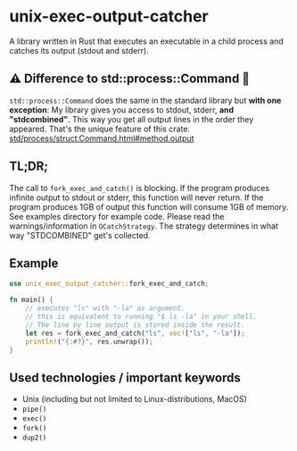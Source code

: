 # unix-exec-output-catcher
A library written in Rust that executes an executable in a child process and catches its output (stdout and stderr).

## ⚠️ Difference to std::process::Command 🚨
`std::process::Command` does the same in the standard library but **with one exception**:
My library gives you access to stdout, stderr, **and "stdcombined"**. This way you get all output
lines in the order they appeared. That's the unique feature of this crate.
[std/process/struct.Command.html#method.output](https://doc.rust-lang.org/std/process/struct.Command.html#method.output)

## TL;DR;
The call to `fork_exec_and_catch()` is blocking. If the program produces infinite output to
stdout or stderr, this function will never return. If the program produces 1GB of output
this function will consume 1GB of memory. See examples directory for example code.
Please read the warnings/information in `OCatchStrategy`. The strategy determines
in what way "STDCOMBINED" get's collected.

## Example
```rust
use unix_exec_output_catcher::fork_exec_and_catch;

fn main() {
    // executes "ls" with "-la" as argument.
    // this is equivalent to running "$ ls -la" in your shell.
    // The line by line output is stored inside the result.
    let res = fork_exec_and_catch("ls", vec!["ls", "-la"]);
    println!("{:#?}", res.unwrap());
}
```


## Used technologies / important keywords
- Unix (including but not limited to Linux-distributions, MacOS)
- `pipe()`
- `exec()`
- `fork()`
- `dup2()`
